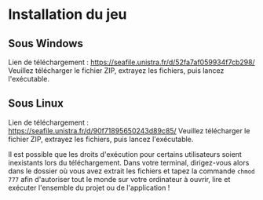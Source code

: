 # Installation du jeu

## Sous Windows
Lien de téléchargement : <https://seafile.unistra.fr/d/52fa7af059934f7cb298/>
Veuillez télécharger le fichier ZIP, extrayez les fichiers, puis lancez l'exécutable.

## Sous Linux
Lien de téléchargement : <https://seafile.unistra.fr/d/90f71895650243d89c85/>
Veuillez télécharger le fichier ZIP, extrayez les fichiers, puis lancez l'exécutable.

Il est possible que les droits d'exécution pour certains utilisateurs soient inexistants lors du téléchargement. Dans votre terminal, dirigez-vous alors dans le dossier où vous avez extrait les fichiers et tapez la commande `chmod 777` afin d'autoriser tout le monde sur votre ordinateur à ouvrir, lire et exécuter l'ensemble du projet ou de l'application !